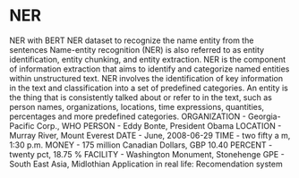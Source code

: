 # NER
NER with BERT
NER dataset to recognize the name entity from the sentences
Name-entity recognition (NER) is also referred to as entity identification, entity chunking, and entity extraction. NER is the component of information extraction that aims to identify and categorize named entities within unstructured text. NER involves the identification of key information in the text and classification into a set of predefined categories. An entity is the thing that is consistently talked about or refer to in the text, such as person names, organizations, locations, time expressions, quantities, percentages and more predefined categories.
ORGANIZATION - Georgia-Pacific Corp., WHO
PERSON - Eddy Bonte, President Obama
LOCATION - Murray River, Mount Everest
DATE - June, 2008-06-29
TIME - two fifty a m, 1:30 p.m.
MONEY - 175 million Canadian Dollars, GBP 10.40
PERCENT - twenty pct, 18.75 %
FACILITY - Washington Monument, Stonehenge
GPE - South East Asia, Midlothian
Application in real life: Recomendation system
